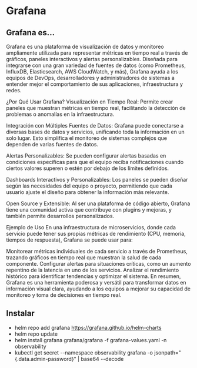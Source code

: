 # Grafana

## Grafana es...

Grafana es una plataforma de visualización de datos y monitoreo ampliamente utilizada para representar métricas en tiempo real a través de gráficos, paneles interactivos y alertas personalizables. Diseñada para integrarse con una gran variedad de fuentes de datos (como Prometheus, InfluxDB, Elasticsearch, AWS CloudWatch, y más), Grafana ayuda a los equipos de DevOps, desarrolladores y administradores de sistemas a entender mejor el comportamiento de sus aplicaciones, infraestructura y redes.

¿Por Qué Usar Grafana?
Visualización en Tiempo Real: Permite crear paneles que muestran métricas en tiempo real, facilitando la detección de problemas o anomalías en la infraestructura.

Integración con Múltiples Fuentes de Datos: Grafana puede conectarse a diversas bases de datos y servicios, unificando toda la información en un solo lugar. Esto simplifica el monitoreo de sistemas complejos que dependen de varias fuentes de datos.

Alertas Personalizables: Se pueden configurar alertas basadas en condiciones específicas para que el equipo reciba notificaciones cuando ciertos valores superen o estén por debajo de los límites definidos.

Dashboards Interactivos y Personalizables: Los paneles se pueden diseñar según las necesidades del equipo o proyecto, permitiendo que cada usuario ajuste el diseño para obtener la información más relevante.

Open Source y Extensible: Al ser una plataforma de código abierto, Grafana tiene una comunidad activa que contribuye con plugins y mejoras, y también permite desarrollos personalizados.

Ejemplo de Uso
En una infraestructura de microservicios, donde cada servicio puede tener sus propias métricas de rendimiento (CPU, memoria, tiempos de respuesta), Grafana se puede usar para:

Monitorear métricas individuales de cada servicio a través de Prometheus, trazando gráficos en tiempo real que muestran la salud de cada componente.
Configurar alertas para situaciones críticas, como un aumento repentino de la latencia en uno de los servicios.
Analizar el rendimiento histórico para identificar tendencias y optimizar el sistema.
En resumen, Grafana es una herramienta poderosa y versátil para transformar datos en información visual clara, ayudando a los equipos a mejorar su capacidad de monitoreo y toma de decisiones en tiempo real.

## Instalar

- helm repo add grafana https://grafana.github.io/helm-charts
- helm repo update
- helm install grafana grafana/grafana -f grafana-values.yaml -n observability
- kubectl get secret --namespace observability grafana -o jsonpath="{.data.admin-password}" | base64 --decode